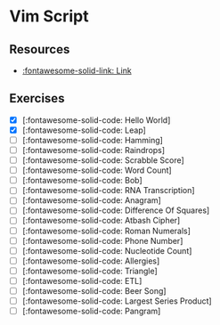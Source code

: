 Vim Script
===

Resources
---
- [:fontawesome-solid-link: Link](https://exercism.io/my/tracks/vimscript)

Exercises
---

- [x] [:fontawesome-solid-code: Hello World]
- [x] [:fontawesome-solid-code: Leap]
- [ ] [:fontawesome-solid-code: Hamming]
- [ ] [:fontawesome-solid-code: Raindrops]
- [ ] [:fontawesome-solid-code: Scrabble Score]
- [ ] [:fontawesome-solid-code: Word Count]
- [ ] [:fontawesome-solid-code: Bob]
- [ ] [:fontawesome-solid-code: RNA Transcription]
- [ ] [:fontawesome-solid-code: Anagram]
- [ ] [:fontawesome-solid-code: Difference Of Squares]
- [ ] [:fontawesome-solid-code: Atbash Cipher]
- [ ] [:fontawesome-solid-code: Roman Numerals]
- [ ] [:fontawesome-solid-code: Phone Number]
- [ ] [:fontawesome-solid-code: Nucleotide Count]
- [ ] [:fontawesome-solid-code: Allergies]
- [ ] [:fontawesome-solid-code: Triangle]
- [ ] [:fontawesome-solid-code: ETL]
- [ ] [:fontawesome-solid-code: Beer Song]
- [ ] [:fontawesome-solid-code: Largest Series Product]
- [ ] [:fontawesome-solid-code: Pangram]
